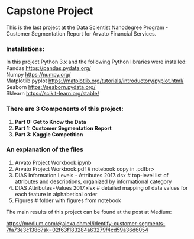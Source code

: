 # Capstone Project

This is the last project at the Data Scientist Nanodegree Program - Customer Segmentation Report for Arvato Financial Services.

### Installations:
In this project Python 3.x and the following Python libraries were installed:<br>
Pandas https://pandas.pydata.org/<br>
Numpy https://numpy.org/<br>
Matplotlib pyplot https://matplotlib.org/tutorials/introductory/pyplot.html/<br>
Seaborn https://seaborn.pydata.org/<br>
Sklearn https://scikit-learn.org/stable/<br>

### There are 3 Components of this project:
1. __Part 0: Get to Know the Data__<br>
2. __Part 1: Customer Segmentation Report__<br>
3. __Part 3: Kaggle Competition__<br>

### An explanation of the files
1. Arvato Project Workbook.ipynb<br>
2. Arvato Project Workbook.pdf # notebook copy in .pdfbr>
3. DIAS Information Levels - Attributes 2017.xlsx # top-level list of attributes and descriptions, organized by informational category<br>
4. DIAS Attributes - Values 2017.xlsx # detailed mapping of data values for each feature in alphabetical order<br>
5. Figures # folder with figures from notebook<br>


The main results of this project can be found at the post at Medium:

https://medium.com/@alexa.chmel/identify-customer-segments-7fa73e3c1386?sk=02f63f183284a63279f4cd59a36d6054
